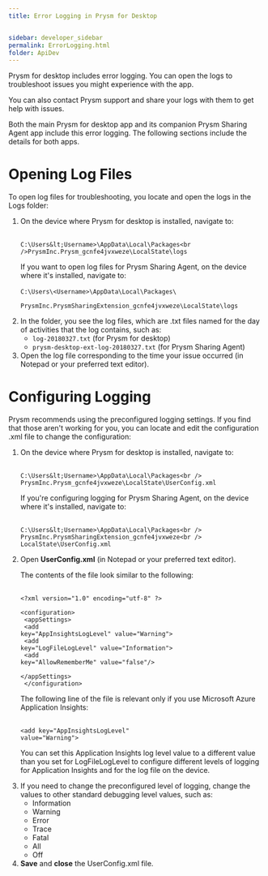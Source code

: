 ```yaml
---
title: Error Logging in Prysm for Desktop


sidebar: developer_sidebar
permalink: ErrorLogging.html
folder: ApiDev
---
```

<html><body>
				   
			
<p>Prysm for desktop includes error logging. You can open the logs to troubleshoot issues you might experience with the app.</p>
	
<p>You can also contact Prysm support and share your logs with them to get help with issues.</p>

<p>Both the main Prysm for desktop app and its companion Prysm Sharing Agent app include this error logging. The following sections include the details for both apps.</p>

<h1>Opening Log Files</h1>
	
<p>To open log files for troubleshooting, you locate and open the logs in the Logs folder:</p>

<ol>
<li>On the device where Prysm for desktop is installed, navigate to:<br /><br />
	
<code>C:\Users\&lt;Username&gt;\AppData\Local\Packages\<br />PrysmInc.Prysm_gcnfe4jvxweze\LocalState\logs</code>
	
<p>If you want to open log files for Prysm Sharing Agent, on the device where it's installed, navigate to:<br /><br /><code>C:\Users\&lt;Username&gt;\AppData\Local\Packages\<br />
PrysmInc.PrysmSharingExtension_gcnfe4jvxweze\LocalState\logs</code></p></li>
	
<li>In the folder, you see the log files, which are .txt files named for the day of activities that the log contains, such as:
	
<ul><li><code>log-20180327.txt</code> (for Prysm for desktop)</li>
<li><code>prysm-desktop-ext-log-20180327.txt</code> (for Prysm Sharing Agent)</li>
</ul></li>

<li>Open the log file corresponding to the time your issue occurred (in Notepad or your preferred text editor).</li>
</ol>

	
<h1>Configuring Logging</h1>
	
	
<p>Prysm recommends using the preconfigured logging settings. If you find that those aren't working for you, you can locate and edit the configuration .xml file to change the configuration:</p>

<ol>

<li>On the device where Prysm for desktop is installed, navigate to:<br /><br />
	
<code>C:\Users\&lt;Username&gt;\AppData\Local\Packages\<br />
PrysmInc.Prysm_gcnfe4jvxweze\LocalState\UserConfig.xml</code><br />
	
<p>If you're configuring logging for Prysm Sharing Agent, on the device where it's installed, navigate to:<br /><br />
	
<code>C:\Users\&lt;Username&gt;\AppData\Local\Packages\<br />
PrysmInc.PrysmSharingExtension_gcnfe4jvxweze\<br />
LocalState\UserConfig.xml</code></li>

	
<li>Open <b>UserConfig.xml</b> (in Notepad or your preferred text editor).<br />
	
The contents of the file look similar to the following:<br /><br />
	
<code>&lt;?xml version="1.0" encoding="utf-8" ?&gt;<br />
&lt;configuration&gt;<br />
&lt;appSettings&gt;<br />
&lt;add key="AppInsightsLogLevel" value="Warning"&gt;<br />
&lt;add key="LogFileLogLevel" value="Information"&gt;<br />
&lt;add key="AllowRememberMe" value="false"/&gt;<br />
&lt;/appSettings&gt;<br />
&lt;/configuration&gt;</code>
	
<p>The following line of the file is relevant only if you use Microsoft Azure Application Insights:<br /><br />
	
<code>&lt;add key="AppInsightsLogLevel" value="Warning"&gt;</code>
	
<p>You can set this Application Insights log level value to a different value than you set for LogFileLogLevel to configure different levels of logging for Application Insights and for the log file on the device.</p></li>
	
<li>If you need to change the preconfigured level of logging, change the values to other standard debugging level values, such as:

<ul>
<li>Information</li>
<li>Warning</li>
<li>Error</li>
<li>Trace</li>
<li>Fatal</li>
<li>All</li>
<li>Off</li>
</ul></li>
<li><b>Save</b> and <b>close</b> the UserConfig.xml file.</li>
</ol>

</body></html>
				
